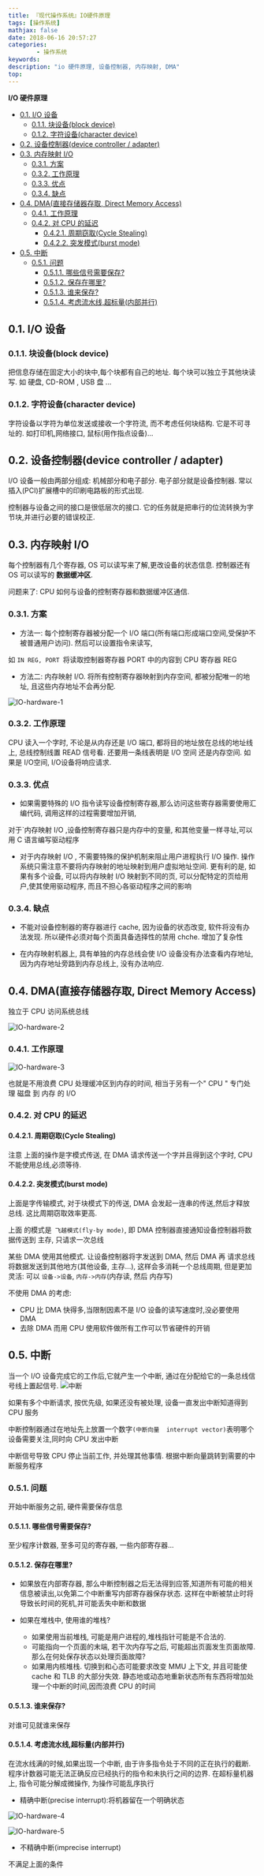 ```yaml
---
title: 『现代操作系统』IO硬件原理
tags: [操作系统]
mathjax: false
date: 2018-06-16 20:57:27
categories:
        - 操作系统
keywords:
description: "io 硬件原理, 设备控制器, 内存映射, DMA"
top:
---
```


**I/O 硬件原理**

<!-- TOC -->

- [0.1. I/O 设备](#01-io-设备)
    - [0.1.1. 块设备(block device)](#011-块设备block-device)
    - [0.1.2. 字符设备(character device)](#012-字符设备character-device)
- [0.2. 设备控制器(device controller / adapter)](#02-设备控制器device-controller--adapter)
- [0.3. 内存映射 I/O](#03-内存映射-io)
    - [0.3.1. 方案](#031-方案)
    - [0.3.2. 工作原理](#032-工作原理)
    - [0.3.3. 优点](#033-优点)
    - [0.3.4. 缺点](#034-缺点)
- [0.4. DMA(直接存储器存取, Direct Memory Access)](#04-dma直接存储器存取-direct-memory-access)
    - [0.4.1. 工作原理](#041-工作原理)
    - [0.4.2. 对 CPU 的延迟](#042-对-cpu-的延迟)
        - [0.4.2.1. 周期窃取(Cycle Stealing)](#0421-周期窃取cycle-stealing)
        - [0.4.2.2. 突发模式(burst mode)](#0422-突发模式burst-mode)
- [0.5. 中断](#05-中断)
    - [0.5.1. 问题](#051-问题)
        - [0.5.1.1. 哪些信号需要保存?](#0511-哪些信号需要保存)
        - [0.5.1.2. 保存在哪里?](#0512-保存在哪里)
        - [0.5.1.3. 谁来保存?](#0513-谁来保存)
        - [0.5.1.4. 考虑流水线,超标量(内部并行)](#0514-考虑流水线超标量内部并行)

<!-- /TOC -->

<a id="markdown-01-io-设备" name="01-io-设备"></a>
## 0.1. I/O 设备

<a id="markdown-011-块设备block-device" name="011-块设备block-device"></a>
### 0.1.1. 块设备(block device) 
把信息存储在固定大小的块中,每个块都有自己的地址. 每个块可以独立于其他块读写. 如 硬盘, CD-ROM , USB 盘 ...

<a id="markdown-012-字符设备character-device" name="012-字符设备character-device"></a>
### 0.1.2. 字符设备(character device)
字符设备以字符为单位发送或接收一个字符流, 而不考虑任何块结构. 它是不可寻址的.
如打印机,网络接口, 鼠标(用作指点设备)...

<a id="markdown-02-设备控制器device-controller--adapter" name="02-设备控制器device-controller--adapter"></a>
## 0.2. 设备控制器(device controller / adapter)
I/O 设备一般由两部分组成: 机械部分和电子部分.
电子部分就是设备控制器. 常以插入(PCI)扩展槽中的印刷电路板的形式出现.

控制器与设备之间的接口是很低层次的接口. 它的任务就是把串行的位流转换为字节块,并进行必要的错误校正.

<a id="markdown-03-内存映射-io" name="03-内存映射-io"></a>
## 0.3. 内存映射 I/O
每个控制器有几个寄存器, OS 可以读写来了解,更改设备的状态信息. 控制器还有 OS 可以读写的 **数据缓冲区**.

问题来了: CPU 如何与设备的控制寄存器和数据缓冲区通信.
<a id="markdown-031-方案" name="031-方案"></a>
### 0.3.1. 方案
* 方法一: 每个控制寄存器被分配一个 I/O   端口(所有端口形成端口空间,受保护不被普通用户访问).  然后可以设置指令来读写, 

如 `IN REG, PORT `将读取控制器寄存器 PORT 中的内容到 CPU 寄存器 REG

* 方法二: 内存映射 I/O. 将所有控制寄存器映射到内存空间, 都被分配唯一的地址, 且这些内存地址不会再分配. 

![IO-hardware-1](https://raw.githubusercontent.com/mbinary/mbinary.github.io/hexo/source/images/IO-hardware-1.png)

<a id="markdown-032-工作原理" name="032-工作原理"></a>
### 0.3.2. 工作原理
CPU 读入一个字时, 不论是从内存还是 I/O 端口, 都将目的地址放在总线的地址线上, 总线控制线置 READ 信号看. 还要用一条线表明是 I/O 空间 还是内存空间. 如果是 I/O空间, I/O设备将响应请求.
<a id="markdown-033-优点" name="033-优点"></a>
### 0.3.3. 优点
* 如果需要特殊的 I/O 指令读写设备控制寄存器,那么访问这些寄存器需要使用汇编代码, 调用这样的过程需要增加开销,

对于`内存映射 I/O  ,设备控制寄存器只是内存中的变量, 和其他变量一样寻址,可以用 C 语言编写驱动程序

* 对于内存映射 I/O , 不需要特殊的保护机制来阻止用户进程执行 I/O 操作. 操作系统只需注意不要将内存映射的地址映射到用户虚拟地址空间. 更有利的是, 如果有多个设备, 可以将内存映射 I/O 映射到不同的页, 可以分配特定的页给用户,使其使用驱动程序, 而且不担心各驱动程序之间的影响


<a id="markdown-034-缺点" name="034-缺点"></a>
### 0.3.4. 缺点
* 不能对设备控制器的寄存器进行 cache, 因为设备的状态改变, 软件将没有办法发现. 所以硬件必须对每个页面具备选择性的禁用 chche. 增加了复杂性


* 在内存映射机器上, 具有单独的内存总线会使 I/O 设备没有办法查看内存地址,因为内存地址旁路到内存总线上, 没有办法响应.


<a id="markdown-04-dma直接存储器存取-direct-memory-access" name="04-dma直接存储器存取-direct-memory-access"></a>
## 0.4. DMA(直接存储器存取, Direct Memory Access)
独立于 CPU 访问系统总线


![IO-hardware-2](https://raw.githubusercontent.com/mbinary/mbinary.github.io/hexo/source/images/IO-hardware-2.png)

<a id="markdown-041-工作原理" name="041-工作原理"></a>
### 0.4.1. 工作原理
![IO-hardware-3](https://raw.githubusercontent.com/mbinary/mbinary.github.io/hexo/source/images/IO-hardware-3.png)

也就是不用浪费 CPU 处理缓冲区到内存的时间, 相当于另有一个" CPU " 专门处理 磁盘 到 内存 的 I/O

<a id="markdown-042-对-cpu-的延迟" name="042-对-cpu-的延迟"></a>
### 0.4.2. 对 CPU 的延迟
<a id="markdown-0421-周期窃取cycle-stealing" name="0421-周期窃取cycle-stealing"></a>
#### 0.4.2.1. 周期窃取(Cycle Stealing)
注意 上面的操作是字模式传送,  在 DMA 请求传送一个字并且得到这个字时, CPU 不能使用总线,必须等待.

<a id="markdown-0422-突发模式burst-mode" name="0422-突发模式burst-mode"></a>
#### 0.4.2.2. 突发模式(burst mode) 
上面是字传输模式, 对于块模式下的传送, DMA 会发起一连串的传送,然后才释放总线. 这比周期窃取效率更高.

上面 的模式是` 飞越模式(fly-by mode)`, 即 DMA 控制器直接通知设备控制器将数据传送到 主存, 只请求一次总线

某些 DMA 使用其他模式. 让设备控制器将字发送到 DMA, 然后 DMA 再 请求总线将数据发送到其他地方(其他设备, 主存...), 这样会多消耗一个总线周期, 但是更加灵活: 可以 `设备->设备`, `内存->内存`(内存读, 然后 内存写)


不使用 DMA 的考虑:
* CPU 比 DMA 快得多,当限制因素不是  I/O 设备的读写速度时,没必要使用 DMA
* 去除 DMA 而用 CPU 使用软件做所有工作可以节省硬件的开销


<a id="markdown-05-中断" name="05-中断"></a>
## 0.5. 中断
当一个 I/O 设备完成它的工作后,它就产生一个中断, 通过在分配给它的一条总线信号线上置起信号.
![中断](https://raw.githubusercontent.com/mbinary/mbinary.github.io/hexo/source/images/中断.png)

如果有多个中断请求, 按优先级, 如果还没有被处理, 设备一直发出中断知道得到 CPU 服务

中断控制器通过在地址先上放置一个数字`(中断向量  interrupt vector)`表明哪个设备需要关注,同时向 CPU 发出中断

中断信号导致 CPU 停止当前工作, 并处理其他事情.  根据中断向量跳转到需要的中断服务程序

<a id="markdown-051-问题" name="051-问题"></a>
### 0.5.1. 问题
开始中断服务之前, 硬件需要保存信息
<a id="markdown-0511-哪些信号需要保存" name="0511-哪些信号需要保存"></a>
#### 0.5.1.1. 哪些信号需要保存?
至少程序计数器, 至多可见的寄存器, 一些内部寄存器...
<a id="markdown-0512-保存在哪里" name="0512-保存在哪里"></a>
#### 0.5.1.2. 保存在哪里?
* 如果放在内部寄存器, 那么中断控制器之后无法得到应答,知道所有可能的相关信息被读出,以免第二个中断重写内部寄存器保存状态. 这样在中断被禁止时将导致长时间的死机,并可能丢失中断和数据
* 如果在堆栈中, 使用谁的堆栈? 

  * 如果使用当前堆栈, 可能是用户进程的,堆栈指针可能是不合法的.  
  * 可能指向一个页面的末端, 若干次内存写之后, 可能超出页面发生页面故障. 那么在何处保存状态以处理页面故障?
  * 如果用内核堆栈. 切换到和心态可能要求改变 MMU 上下文, 并且可能使 cache 和 TLB 的大部分失效. 静态地或动态地重新状态所有东西将增加处理一个中断的时间,因而浪费 CPU 的时间
<a id="markdown-0513-谁来保存" name="0513-谁来保存"></a>
#### 0.5.1.3. 谁来保存?
对谁可见就谁来保存

<a id="markdown-0514-考虑流水线超标量内部并行" name="0514-考虑流水线超标量内部并行"></a>
#### 0.5.1.4. 考虑流水线,超标量(内部并行)
在流水线满的时候,如果出现一个中断, 由于许多指令处于不同的正在执行的截断. 程序计数器可能无法正确反应已经执行的指令和未执行之间的边界. 
在超标量机器上, 指令可能分解成微操作, 为操作可能乱序执行
* 精确中断(precise interrupt):将机器留在一个明确状态

![IO-hardware-4](https://raw.githubusercontent.com/mbinary/mbinary.github.io/hexo/source/images/IO-hardware-4.png)

![IO-hardware-5](https://raw.githubusercontent.com/mbinary/mbinary.github.io/hexo/source/images/IO-hardware-5.png)

* 不精确中断(imprecise interrupt)

不满足上面的条件
